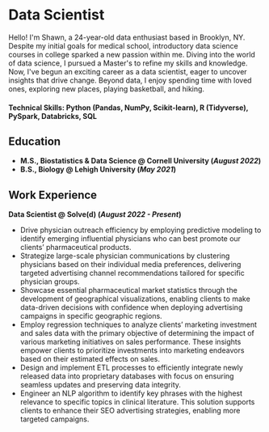 # Data Scientist

Hello! I'm Shawn, a 24-year-old data enthusiast based in Brooklyn, NY. Despite my initial goals for medical school, introductory data science courses in college sparked a new passion within me. Diving into the world of data science, I pursued a Master's to refine my skills and knowledge. Now, I've begun an exciting career as a data scientist, eager to uncover insights that drive change. Beyond data, I enjoy spending time with loved ones, exploring new places, playing basketball, and hiking. 

#### Technical Skills: Python (Pandas, NumPy, Scikit-learn), R (Tidyverse), PySpark, Databricks, SQL

## Education							       		
- **M.S., Biostatistics & Data Science @ Cornell University (_August 2022_)**	 			        		
- **B.S., Biology @ Lehigh University (_May 2021_)**

## Work Experience
**Data Scientist @ Solve(d) (_August 2022 - Present_)**
- Drive physician outreach efficiency by employing predictive modeling to identify emerging influential physicians who can best promote our clients’ pharmaceutical products.
- Strategize large-scale physician communications by clustering physicians based on their individual media preferences, delivering targeted advertising channel recommendations tailored for specific physician groups.
- Showcase essential pharmaceutical market statistics through the development of geographical visualizations, enabling clients to make data-driven decisions with confidence when deploying advertising campaigns in specific geographic regions.
- Employ regression techniques to analyze clients’ marketing investment and sales data with the primary objective of determining the impact of various marketing initiatives on sales performance. These insights empower clients to prioritize investments into marketing endeavors based on their estimated effects on sales.
- Design and implement ETL processes to efficiently integrate newly released data into proprietary databases with focus on ensuring seamless updates and preserving data integrity.
- Engineer an NLP algorithm to identify key phrases with the highest relevance to specific topics in clinical literature. This solution supports clients to enhance their SEO advertising strategies, enabling more targeted campaigns.
